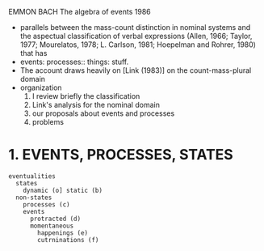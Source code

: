 EMMON BACH
The algebra of events
1986

* parallels between the mass-count distinction in nominal systems and the
  aspectual classification of verbal expressions (Allen, 1966; Taylor, 1977;
  Mourelatos, 1978; L.  Carlson, 1981; Hoepelman and Rohrer, 1980) that has
* events: processes:: things: stuff. 
* The account draws heavily on [Link (1983)] on the count-mass-plural domain
* organization
  1. I review briefly the classification
  2. Link's analysis for the nominal domain
  3. our proposals about events and processes
  4. problems

# 1. EVENTS, PROCESSES, STATES

```
eventualities
  states
    dynamic (o] static (b)
  non-states
    processes (c)
    events
      protracted (d)
      momentaneous
        happenings (e)
        cutrninations (f)
```
